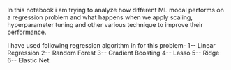 In this notebook i am trying to analyze how different ML modal performs on a regression problem and what happens when we apply scaling, hyperparameter tuning and other various technique to improve their performance.

I have used following regression algorithm in for this problem-
1-- Linear Regression
2-- Random Forest
3-- Gradient Boosting
4-- Lasso
5-- Ridge
6-- Elastic Net
